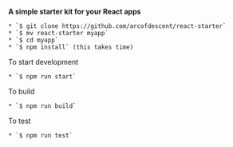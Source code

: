 
**A simple starter kit for your React apps**

	* `$ git clone https://github.com/arcofdescent/react-starter`
	* `$ mv react-starter myapp`
	* `$ cd myapp`
	* `$ npm install` (this takes time)

To start development

	* `$ npm run start`

To build

	* `$ npm run build`

To test

	* `$ npm run test`

